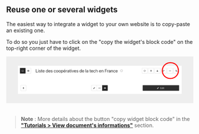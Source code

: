 
## Reuse one or several widgets

The easiest way to integrate a widget to your own website is to copy-paste an existing one.

<p>
  To do so you just have to click on the "copy the widget's block code" 
  <span
    class="icon">
    <i class="mdi mdi-code-tags"></i>
  </span>
  on the top-right corner of the widget.
</p>

<div>
  <img
    alt="TUTORIAL-ACTIONS-COPY_WIDGET"
    src="https://raw.githubusercontent.com/multi-coop/datami-website-content/main/images/tutorial/commented/tutorial-08.png"
    />
</div>

<br>

> **Note** : More details about the button "copy widget block code" in the **["Tutorials > View document's informations"](/docs-widgets-overview)** section.
